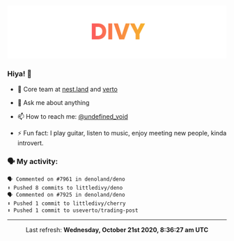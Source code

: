 
![](https://github.com/divy-work/divy-work/raw/master/assets/divy.png)

### Hiya! 👋

- 🔭 Core team at [nest.land](https://github.com/nestdotland/nest.land) and [verto](https://github.com/useverto/verto)

- 💬 Ask me about anything

- 📫 How to reach me: [@undefined_void](https://instagram.com/divy.exe)

- ⚡ Fun fact: I play guitar, listen to music, enjoy meeting new people, kinda introvert.

### 🗣 My activity:

```
🗣 Commented on #7961 in denoland/deno
⬆️ Pushed 8 commits to littledivy/deno
🗣 Commented on #7925 in denoland/deno
⬆️ Pushed 1 commit to littledivy/cherry
⬆️ Pushed 1 commit to useverto/trading-post
```

------------
<p align="center">Last refresh: <b>Wednesday, October 21st 2020, 8:36:27 am UTC</b></p>
